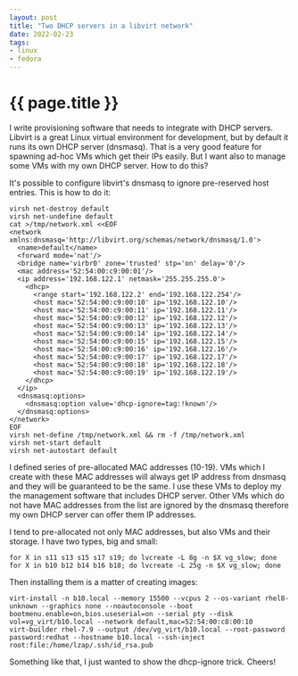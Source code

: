 ```yaml
---
layout: post
title: "Two DHCP servers in a libvirt network"
date: 2022-02-23
tags:
- linux
- fedora
---
```

{{ page.title }}
================

I write provisioning software that needs to integrate with DHCP servers. Libvirt is a great Linux virtual environment for development, but by default it runs its own DHCP server (dnsmasq). That is a very good feature for spawning ad-hoc VMs which get their IPs easily. But I want also to manage some VMs with my own DHCP server. How to do this?

It's possible to configure libvirt's dnsmasq to ignore pre-reserved host entries. This is how to do it:

	virsh net-destroy default
	virsh net-undefine default
	cat >/tmp/network.xml <<EOF
	<network xmlns:dnsmasq='http://libvirt.org/schemas/network/dnsmasq/1.0'>
	  <name>default</name>
	  <forward mode='nat'/>
	  <bridge name='virbr0' zone='trusted' stp='on' delay='0'/>
	  <mac address='52:54:00:c9:00:01'/>
	  <ip address='192.168.122.1' netmask='255.255.255.0'>
	    <dhcp>
	      <range start='192.168.122.2' end='192.168.122.254'/>
	      <host mac='52:54:00:c9:00:10' ip='192.168.122.10'/>
	      <host mac='52:54:00:c9:00:11' ip='192.168.122.11'/>
	      <host mac='52:54:00:c9:00:12' ip='192.168.122.12'/>
	      <host mac='52:54:00:c9:00:13' ip='192.168.122.13'/>
	      <host mac='52:54:00:c9:00:14' ip='192.168.122.14'/>
	      <host mac='52:54:00:c9:00:15' ip='192.168.122.15'/>
	      <host mac='52:54:00:c9:00:16' ip='192.168.122.16'/>
	      <host mac='52:54:00:c9:00:17' ip='192.168.122.17'/>
	      <host mac='52:54:00:c9:00:18' ip='192.168.122.18'/>
	      <host mac='52:54:00:c9:00:19' ip='192.168.122.19'/>
	    </dhcp>
	  </ip>
	  <dnsmasq:options>
	    <dnsmasq:option value='dhcp-ignore=tag:!known'/>
	  </dnsmasq:options>
	</network>
	EOF
	virsh net-define /tmp/network.xml && rm -f /tmp/network.xml
	virsh net-start default
	virsh net-autostart default

I defined series of pre-allocated MAC addresses (10-19). VMs which I create with these MAC addresses will always get IP address from dnsmasq and they will be guaranteed to be the same. I use these VMs to deploy my the management software that includes DHCP server. Other VMs which do not have MAC addresses from the list are ignored by the dnsmasq therefore my own DHCP server can offer them IP addresses.

I tend to pre-allocated not only MAC addresses, but also VMs and their storage. I have two types, big and small:

	for X in s11 s13 s15 s17 s19; do lvcreate -L 8g -n $X vg_slow; done
	for X in b10 b12 b14 b16 b18; do lvcreate -L 25g -n $X vg_slow; done

Then installing them is a matter of creating images:

	virt-install -n b10.local --memory 15500 --vcpus 2 --os-variant rhel8-unknown --graphics none --noautoconsole --boot bootmenu.enable=on,bios.useserial=on --serial pty --disk vol=vg_virt/b10.local --network default,mac=52:54:00:c8:00:10
	virt-builder rhel-7.9 --output /dev/vg_virt/b10.local --root-password password:redhat --hostname b10.local --ssh-inject root:file:/home/lzap/.ssh/id_rsa.pub

Something like that, I just wanted to show the dhcp-ignore trick. Cheers!
